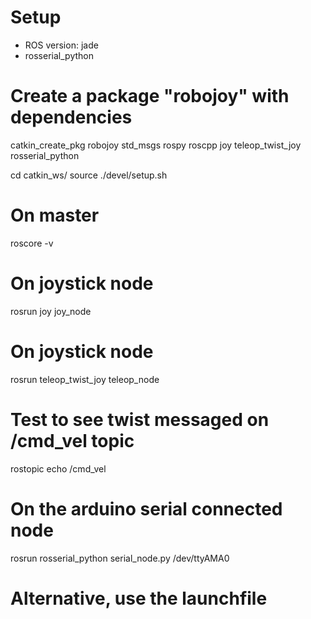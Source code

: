 # Setup
* ROS version: jade
* rosserial_python

# Create a package "robojoy" with dependencies
catkin_create_pkg robojoy std_msgs rospy roscpp joy teleop_twist_joy rosserial_python

cd catkin_ws/
source ./devel/setup.sh

# On master
roscore -v

# On joystick node
rosrun joy joy_node

# On joystick node
rosrun teleop_twist_joy teleop_node

# Test to see twist messaged on /cmd_vel topic
rostopic echo /cmd_vel

# On the arduino serial connected node
rosrun rosserial_python serial_node.py /dev/ttyAMA0

# Alternative, use the launchfile
